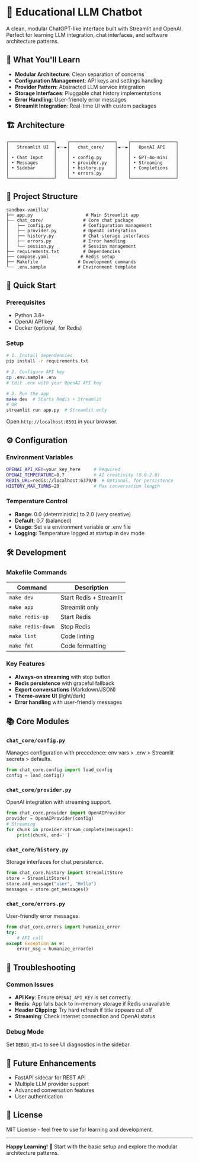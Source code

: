 # 🤖 Educational LLM Chatbot

A clean, modular ChatGPT-like interface built with Streamlit and OpenAI. Perfect for learning LLM integration, chat interfaces, and software architecture patterns.

## 🎯 What You'll Learn

- **Modular Architecture**: Clean separation of concerns
- **Configuration Management**: API keys and settings handling
- **Provider Pattern**: Abstracted LLM service integration
- **Storage Interfaces**: Pluggable chat history implementations
- **Error Handling**: User-friendly error messages
- **Streamlit Integration**: Real-time UI with custom packages

## 🏗️ Architecture

```
┌─────────────────┐    ┌─────────────────┐    ┌─────────────────┐
│   Streamlit UI  │◄──►│   chat_core/    │◄──►│   OpenAI API    │
│                 │    │                 │    │                 │
│ • Chat Input    │    │ • config.py     │    │ • GPT-4o-mini   │
│ • Messages      │    │ • provider.py   │    │ • Streaming     │
│ • Sidebar       │    │ • history.py    │    │ • Completions   │
│                 │    │ • errors.py     │    │                 │
└─────────────────┘    └─────────────────┘    └─────────────────┘
```

## 📁 Project Structure

```
sandbox-vanilla/
├── app.py                    # Main Streamlit app
├── chat_core/               # Core chat package
│   ├── config.py            # Configuration management
│   ├── provider.py          # OpenAI integration
│   ├── history.py           # Chat storage interfaces
│   ├── errors.py            # Error handling
│   └── session.py           # Session management
├── requirements.txt         # Dependencies
├── compose.yaml            # Redis setup
├── Makefile               # Development commands
└── .env.sample            # Environment template
``````

## 🚀 Quick Start

### Prerequisites
- Python 3.8+
- OpenAI API key
- Docker (optional, for Redis)

### Setup
```bash
# 1. Install dependencies
pip install -r requirements.txt

# 2. Configure API key
cp .env.sample .env
# Edit .env with your OpenAI API key

# 3. Run the app
make dev  # Starts Redis + Streamlit
# OR
streamlit run app.py  # Streamlit only
```

Open `http://localhost:8501` in your browser.

## ⚙️ Configuration

### Environment Variables
```bash
OPENAI_API_KEY=your_key_here     # Required
OPENAI_TEMPERATURE=0.7           # AI creativity (0.0-2.0)
REDIS_URL=redis://localhost:6379/0  # Optional, for persistence
HISTORY_MAX_TURNS=20             # Max conversation length
```

### Temperature Control
- **Range**: 0.0 (deterministic) to 2.0 (very creative)
- **Default**: 0.7 (balanced)
- **Usage**: Set via environment variable or .env file
- **Logging**: Temperature logged at startup in dev mode

## 🛠️ Development

### Makefile Commands
| Command | Description |
|---------|-------------|
| `make dev` | Start Redis + Streamlit |
| `make app` | Streamlit only |
| `make redis-up` | Start Redis |
| `make redis-down` | Stop Redis |
| `make lint` | Code linting |
| `make fmt` | Code formatting |

### Key Features
- **Always-on streaming** with stop button
- **Redis persistence** with graceful fallback
- **Export conversations** (Markdown/JSON)
- **Theme-aware UI** (light/dark)
- **Error handling** with user-friendly messages

## 📚 Core Modules

### `chat_core/config.py`
Manages configuration with precedence: env vars > .env > Streamlit secrets > defaults.

```python
from chat_core.config import load_config
config = load_config()
```

### `chat_core/provider.py`
OpenAI integration with streaming support.

```python
from chat_core.provider import OpenAIProvider
provider = OpenAIProvider(config)
# Streaming
for chunk in provider.stream_complete(messages):
    print(chunk, end='')
```

### `chat_core/history.py`
Storage interfaces for chat persistence.

```python
from chat_core.history import StreamlitStore
store = StreamlitStore()
store.add_message("user", "Hello")
messages = store.get_messages()
```

### `chat_core/errors.py`
User-friendly error messages.

```python
from chat_core.errors import humanize_error
try:
    # API call
except Exception as e:
    error_msg = humanize_error(e)
```

## 🔧 Troubleshooting

### Common Issues
- **API Key**: Ensure `OPENAI_API_KEY` is set correctly
- **Redis**: App falls back to in-memory storage if Redis unavailable
- **Header Clipping**: Try hard refresh if title appears cut off
- **Streaming**: Check internet connection and OpenAI status

### Debug Mode
Set `DEBUG_UI=1` to see UI diagnostics in the sidebar.

## 🚀 Future Enhancements

- FastAPI sidecar for REST API
- Multiple LLM provider support
- Advanced conversation features
- User authentication

## 📄 License

MIT License - feel free to use for learning and development.

---

**Happy Learning! 🎉** Start with the basic setup and explore the modular architecture patterns.